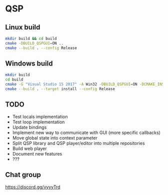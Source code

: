 # QSP

## Linux build

```bash
mkdir build && cd build
cmake -DBUILD_QSPGUI=ON ..
cmake --build . --config Release
```

## Windows build

```bash
mkdir build
cd build
cmake -G "Visual Studio 15 2017" -A Win32 -DBUILD_QSPGUI=ON -DCMAKE_INSTALL_PREFIX=out ..
cmake --build . --target install --config Release
```

## TODO

* Test locals implementation
* Test loop implementation
* Update bindings
* Implement new way to communicate with GUI (more specific callbacks)
* Move global state into context parameter
* Split QSP library and QSP player/editor into multiple repositories
* Build web player
* Document new features
* ???

## Chat group

https://discord.gg/vyyyTrd

